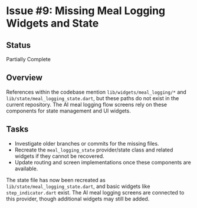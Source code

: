 # Issue #9: Missing Meal Logging Widgets and State


## Status
Partially Complete


## Overview
References within the codebase mention `lib/widgets/meal_logging/*` and
`lib/state/meal_logging_state.dart`, but these paths do not exist in the current
repository. The AI meal logging flow screens rely on these components for
state management and UI widgets.

## Tasks
- Investigate older branches or commits for the missing files.
- Recreate the `meal_logging_state` provider/state class and related widgets if
they cannot be recovered.
- Update routing and screen implementations once these components are
available.



The state file has now been recreated as `lib/state/meal_logging_state.dart`,
and basic widgets like `step_indicator.dart` exist. The AI meal logging screens
are connected to this provider, though additional widgets may still be added.


